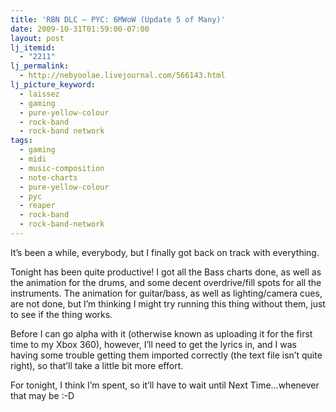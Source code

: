 ```yaml
---
title: 'RBN DLC – PYC: 6MWoW (Update 5 of Many)'
date: 2009-10-31T01:59:00-07:00
layout: post
lj_itemid:
  - "2211"
lj_permalink:
  - http://nebyoolae.livejournal.com/566143.html
lj_picture_keyword:
  - laissez
  - gaming
  - pure-yellow-colour
  - rock-band
  - rock-band network
tags:
  - gaming
  - midi
  - music-composition
  - note-charts
  - pure-yellow-colour
  - pyc
  - reaper
  - rock-band
  - rock-band-network
---
```

It&#8217;s been a while, everybody, but I finally got back on track with everything.

Tonight has been quite productive! I got all the Bass charts done, as well as the animation for the drums, and some decent overdrive/fill spots for all the instruments. The animation for guitar/bass, as well as lighting/camera cues, are not done, but I&#8217;m thinking I might try running this thing without them, just to see if the thing works.

<!--more-->

Before I can go alpha with it (otherwise known as uploading it for the first time to my Xbox 360), however, I&#8217;ll need to get the lyrics in, and I was having some trouble getting them imported correctly (the text file isn&#8217;t quite right), so that&#8217;ll take a little bit more effort.

For tonight, I think I&#8217;m spent, so it&#8217;ll have to wait until Next Time&#8230;whenever that may be :-D

